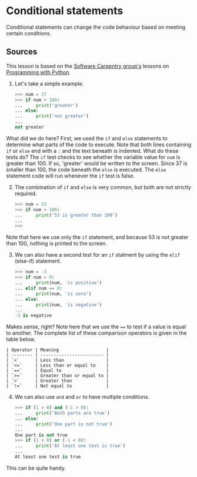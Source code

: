 # Conditional statements
Conditional statements can change the code behaviour based on meeting certain conditions.

## Sources
This lesson is based on the [Software Carpentry group's](http://software-carpentry.org/) lessons on [Programming with Python](http://swcarpentry.github.io/python-novice-inflammation/).

1. Let's take a simple example.

    ```python
    >>> num = 37
    >>> if num > 100:
    ...     print('greater')
    ... else:
    ...     print('not greater')
    ...
    not greater
    ```
What did we do here? First, we used the `if` and `else` statements to determine what parts of the code to execute. Note that both lines containing `if` or `else` end with a `:` and the text beneath is indented. What do these tests do? The `if` test checks to see whether the variable value for `num` is greater than 100. If so, 'greater' would be written to the screen. Since 37 is smaller than 100, the code beneath the `else` is executed. The `else` statement code will run whenever the `if` test is false.

2. The combination of `if` and `else` is very common, but both are not strictly required.

    ```python
    >>> num = 53
    >>> if num > 100:
    ...     print('53 is greater than 100')
    ...
    >>>
    ```
Note that here we use only the `if` statement, and because 53 is not greater than 100, nothing is printed to the screen.

3. We can also have a second test for an `if` statment by using the `elif` (else-if) statement.

    ```python
    >>> num = -3
    >>> if num > 0:
    ...     print(num, 'is positive')
    ... elif num == 0:
    ...     print(num, 'is zero')
    ... else:
    ...     print(num, 'is negative')
    ...
    -3 is negative
    ```
Makes sense, right? Note here that we use the `==` to test if a value is equal to another. The complete list of these comparison operators is given in the table below.

    | Operator | Meaning                  |
    | -------- | ------------------------ |
    | `<`      | Less than                |
    | `<=`     | Less than or equal to    |
    | `==`     | Equal to                 |
    | `>=`     | Greater than or equal to |
    | `>`      | Greater than             |
    | `!=`     | Not equal to             |

4. We can also use `and` and `or` to have multiple conditions.

    ```python
    >>> if (1 > 0) and (-1 > 0):
    ...     print('Both parts are true')
    ... else:
    ...     print('One part is not true')
    ...
    One part is not true
    >>> if (1 < 0) or (-1 < 0):
    ...     print('At least one test is true')
    ...
    At least one test is true
    ```
This can be quite handy.
